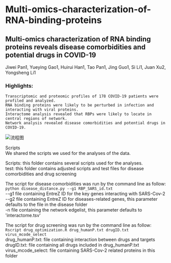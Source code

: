 # Multi-omics-characterization-of-RNA-binding-proteins
## Multi-omics characterization of RNA binding proteins reveals disease comorbidities and potential drugs in COVID-19
Jiwei Pan1, Yueying Gao1, Huirui Han1, Tao Pan1, Jing Guo1, Si Li1, Juan Xu2, Yongsheng Li1

### Highlights:
	Transcriptomic and proteomic profiles of 178 COVID-19 patients were profiled and analyzed.
	RNA binding proteins were likely to be perturbed in infection and interacting with viral proteins.
	Interactome analysis revealed that RBPs were likely to locate in central regions of network.
	Network analysis revealed disease comorbidities and potential drugs in COVID-19.
![流程图](https://user-images.githubusercontent.com/91582097/209040232-31fa4674-7ad9-4db2-b32f-c9051a893e9c.png)

Scripts</br>
We shared the scripts we used for the analyses of the data.

Scripts: this folder contains several scripts used for the analyses.</br>
test: this folder contains adjusted scripts and test files for disease comorbidities and drug screening</br>

The script for disease comorbidities was run by the command line as follow:</br>
```python disease_distance.py --g1 RBP_SARS_id.txt```</br>
--g1 file containing EntreZ ID for the key genes interacting with SARS-Cov-2</br>
--g2 file containing EntreZ ID for diseases-related genes, this parameter defaults to the file in the disease folder</br>
-n file containing the network edgelist, this parameter defaults to 'interactome.tsv'</br>

The script for drug screening was run by the command line as follow:</br>
```Rscript drug_optimization.R drug_humanP.txt drugID.txt virus_mcode_select```</br>
drug_humanP.txt: file containing interaction between drugs and targets</br>
drugID.txt: file containing all drugs included in drug_humanP.txt</br>
virus_mcode_select: file containing SARS-Cov-2 related proteins in this folder</br>
